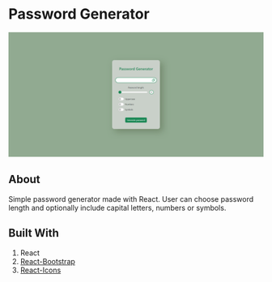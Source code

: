 # Password Generator

![Screenshot](screenshot.png)

## About

Simple password generator made with React. User can choose password length and optionally include capital letters, numbers or symbols.

## Built With

1. React
2. [React-Bootstrap](https://react-bootstrap.github.io)
3. [React-Icons](https://react-icons.github.io/react-icons/)

